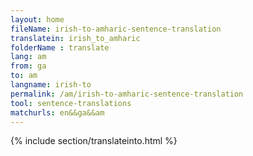 ```yaml
---
layout: home
fileName: irish-to-amharic-sentence-translation
translatein: irish_to_amharic
folderName : translate
lang: am
from: ga
to: am
langname: irish-to
permalink: /am/irish-to-amharic-sentence-translation
tool: sentence-translations
matchurls: en&&ga&&am
---
```

{% include section/translateinto.html %}
